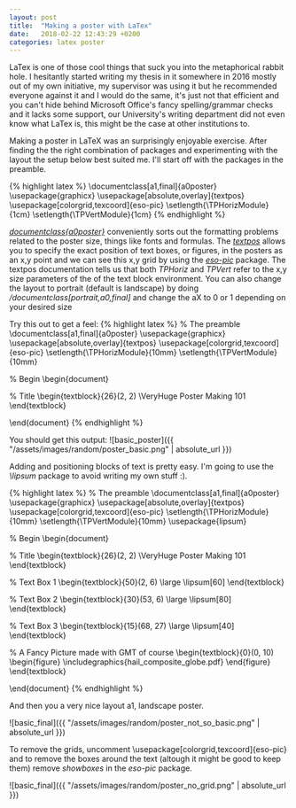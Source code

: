 ```yaml
---
layout: post
title:  "Making a poster with LaTex"
date:   2018-02-22 12:43:29 +0200
categories: latex poster 
---
```


LaTex is one of those cool things that suck you into the metaphorical rabbit
hole. I hesitantly started writing my thesis in it somewhere in 2016 mostly out
of my own initiative, my supervisor was using it but he recommended everyone
against it and I would do the same, it's just not that efficient and you can't
hide behind Microsoft Office's fancy spelling/grammar checks and it lacks some
support, our University's writing department did not even know what LaTex is,
this might be the case at other institutions to.

Making a poster in LaTeX was an surprisingly enjoyable exercise. After finding
the the right combination of packages and experimenting with the layout the
setup below best suited me. I'll start off with the packages in the preamble.

{% highlight latex %}
\documentclass[a1,final]{a0poster}
\usepackage{graphicx}
\usepackage[absolute,overlay]{textpos}
\usepackage[colorgrid,texcoord]{eso-pic}
\setlength{\TPHorizModule}{1cm}
\setlength{\TPVertModule}{1cm}
{% endhighlight %}

[*documentclass{a0poster}*](www.ctan.org/pkg/a0poster) conveniently sorts out
the formatting problems related to the poster size, things like fonts and
formulas. The [*textpos*](www.ctan.org/pkg/textpos) allows you to specify the
exact position of text boxes, or figures, in the posters as an x,y point and we
can see this x,y grid by using the [*eso-pic*](www.ctan.org/pkg/eso-pic) package.
The textpos documentation tells us that both _TPHoriz_ and _TPVert_ refer to
the x,y size parameters of the of the text block environment. You can also
change the layout to portrait (default is landscape) by doing
*/documentclass[portrait,a0,final]* and change the aX to 0 or 1 depending on
your desired size

Try this out to get a feel:
{% highlight latex %}
% The preamble 
\documentclass[a1,final]{a0poster}
\usepackage{graphicx}
\usepackage[absolute,overlay]{textpos}
\usepackage[colorgrid,texcoord]{eso-pic}
\setlength{\TPHorizModule}{10mm}
\setlength{\TPVertModule}{10mm}

% Begin
\begin{document}

% Title
\begin{textblock}{26}(2, 2)
\VeryHuge Poster Making 101
\end{textblock}

\end{document}
{% endhighlight %}

You should get this output:
![basic_poster]({{ "/assets/images/random/poster_basic.png" | absolute_url }})

Adding and positioning blocks of text is pretty easy. I'm going to use the
*\lipsum* package to avoid writing my own stuff :).

{% highlight latex %}
% The preamble 
\documentclass[a1,final]{a0poster}
\usepackage{graphicx}
\usepackage[absolute,overlay]{textpos}
\usepackage[colorgrid,texcoord]{eso-pic}
\setlength{\TPHorizModule}{10mm}
\setlength{\TPVertModule}{10mm}
\usepackage{lipsum}

% Begin
\begin{document}

% Title
\begin{textblock}{26}(2, 2)
\VeryHuge Poster Making 101 
\end{textblock}

% Text Box 1
\begin{textblock}{50}(2, 6)
\large \lipsum[60] 
\end{textblock}

% Text Box 2
\begin{textblock}{30}(53, 6)
\large \lipsum[80] 
\end{textblock}

% Text Box 3
\begin{textblock}{15}(68, 27)
\large \lipsum[40] 
\end{textblock}

% A Fancy Picture made with GMT of course
\begin{textblock}{0}(0, 10)
\begin{figure}
\includegraphics{hail_composite_globe.pdf}
\end{figure}
\end{textblock}

\end{document}
{% endhighlight %}

And then you a very nice layout a1, landscape poster.

![basic_final]({{ "/assets/images/random/poster_not_so_basic.png" | absolute_url }})

To remove the grids, uncomment \usepackage[colorgrid,texcoord]{eso-pic} and to
remove the boxes around the text (altough it might be good to keep them) remove
*showboxes* in the *eso-pic* package.


![basic_final]({{ "/assets/images/random/poster_no_grid.png" | absolute_url }})

